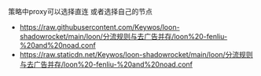策略中proxy可以选择直连 或者选择自己的节点
- https://raw.githubusercontent.com/Keywos/loon-shadowrocket/main/loon/分流规则与去广告并存/loon%20-fenliu-%20and%20noad.conf
- https://raw.staticdn.net/Keywos/loon-shadowrocket/main/loon/分流规则与去广告并存/loon%20-fenliu-%20and%20noad.conf
